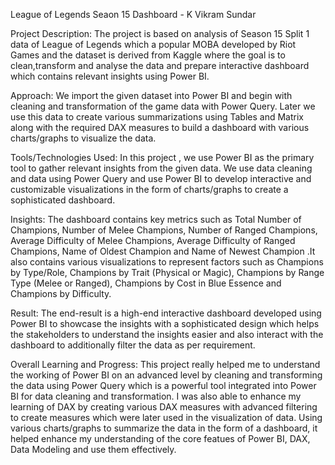 League of Legends Seaon 15 Dashboard - K Vikram Sundar

Project Description: The project is based on analysis of Season 15 Split 1 data of League of Legends which a popular MOBA developed by Riot Games and the dataset is derived from Kaggle where the goal is to clean,transform and analyse the data and prepare interactive dashboard which contains relevant insights using Power BI.

Approach: We import the given dataset into Power BI and begin with cleaning and transformation of the game data with Power Query. Later we use this data to create various summarizations using Tables and Matrix along with the required DAX measures to build a dashboard with various charts/graphs to visualize the data.

Tools/Technologies Used: In this project , we use Power BI as the primary tool to gather relevant insights from the given data. We use data cleaning and data using Power Query and use Power BI to develop interactive and customizable visualizations in the form of charts/graphs to create a sophisticated dashboard.

Insights: The dashboard contains key metrics such as Total Number of Champions, Number of Melee Champions, Number of Ranged Champions, Average Difficulty of Melee Champions, Average Difficulty of Ranged Champions, Name of Oldest Champion and Name of Newest Champion .It also contains various visualizations to represent factors such as Champions by Type/Role, Champions by Trait (Physical or Magic), Champions by Range Type (Melee or Ranged), Champions by Cost in Blue Essence and Champions by Difficulty.

Result: The end-result is a high-end interactive dashboard developed using Power BI to showcase the insights with a sophisticated design which helps the stakeholders to understand the insights easier and also interact with the dashboard to additionally filter the data as per requirement.

Overall Learning and Progress: This project really helped me to understand the working of Power BI on an advanced level by cleaning and transforming the data using Power Query which is a powerful tool integrated into Power BI for data cleaning and transformation. I was also able to enhance my learning of DAX by creating various DAX measures with advanced filtering to create measures which were later used in the visualization of data. Using various charts/graphs to summarize the data in the form of a dashboard, it helped enhance my understanding of the core featues of Power BI, DAX, Data Modeling and use them effectively.
